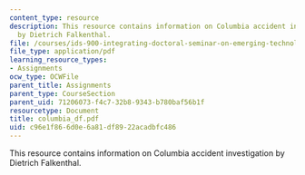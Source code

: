 ```yaml
---
content_type: resource
description: This resource contains information on Columbia accident investigation
  by Dietrich Falkenthal.
file: /courses/ids-900-integrating-doctoral-seminar-on-emerging-technologies-fall-2005/c96e1f866d0e6a81df8922acadbfc486_columbia_df.pdf
file_type: application/pdf
learning_resource_types:
- Assignments
ocw_type: OCWFile
parent_title: Assignments
parent_type: CourseSection
parent_uid: 71206073-f4c7-32b8-9343-b780baf56b1f
resourcetype: Document
title: columbia_df.pdf
uid: c96e1f86-6d0e-6a81-df89-22acadbfc486
---
```

This resource contains information on Columbia accident investigation by Dietrich Falkenthal.

